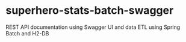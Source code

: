 # superhero-stats-batch-swagger
REST API documentation using Swagger UI and data ETL using Spring Batch and H2-DB
